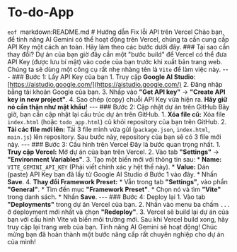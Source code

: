 # To-do-App
```eof ```markdown:README.md # Hướng dẫn Fix lỗi API trên Vercel Chào bạn, để tính năng AI Gemini có thể hoạt động trên Vercel, chúng ta cần cung cấp API Key một cách an toàn. Hãy làm theo các bước dưới đây. ### Tại sao cần thay đổi? Dự án của bạn giờ đây cần một "bước build" để Vercel có thể đưa API Key (được lưu bí mật) vào code của bạn trước khi xuất bản trang web. Chúng ta sẽ dùng một công cụ rất nhẹ nhàng tên là `Vite` để làm việc này. --- ### Bước 1: Lấy API Key của bạn 1.  Truy cập **Google AI Studio**: [https://aistudio.google.com/](https://aistudio.google.com/) 2.  Đăng nhập bằng tài khoản Google của bạn. 3.  Nhấp vào **"Get API key"** -> **"Create API key in new project"**. 4.  Sao chép (copy) chuỗi API Key vừa hiện ra. **Hãy giữ nó cẩn thận như mật khẩu!** --- ### Bước 2: Cập nhật dự án trên GitHub Bây giờ, bạn cần cập nhật lại cấu trúc dự án trên GitHub. 1.  **Xóa file cũ:** Xóa file `index.html` (hoặc `todo_app.html`) cũ khỏi repository của bạn trên GitHub. 2.  **Tải các file mới lên:** Tải 3 file mình vừa gửi (`package.json`, `index.html`, `main.js`) lên repository. Sau bước này, repository của bạn sẽ có 3 file mới này. --- ### Bước 3: Cấu hình trên Vercel Đây là bước quan trọng nhất. 1.  **Truy cập Vercel:** Mở dự án của bạn trên Vercel. 2.  Vào tab **"Settings"** -> **"Environment Variables"**. 3.  Tạo một biến mới với thông tin sau: * **Name:** `VITE_GEMINI_API_KEY` (Phải viết chính xác y hệt thế này). * **Value:** Dán (paste) API Key bạn đã lấy từ Google AI Studio ở Bước 1 vào đây. * Nhấn **Save**. 4.  **Thay đổi Framework Preset:** * Vẫn trong tab **"Settings"**, vào phần **"General"**. * Tìm đến mục **"Framework Preset"**. * Chọn nó và tìm **"Vite"** trong danh sách. * Nhấn **Save**. --- ### Bước 4: Deploy lại 1.  Vào tab **"Deployments"** trong dự án Vercel của bạn. 2.  Nhấn vào menu ba chấm `...` ở deployment mới nhất và chọn **"Redeploy"**. 3.  Vercel sẽ build lại dự án của bạn với cấu hình Vite và biến môi trường mới. Sau khi Vercel build xong, hãy truy cập lại trang web của bạn. Tính năng AI Gemini sẽ hoạt động! Chúc mừng bạn đã hoàn thành một bước nâng cấp rất chuyên nghiệp cho dự án của mình!

